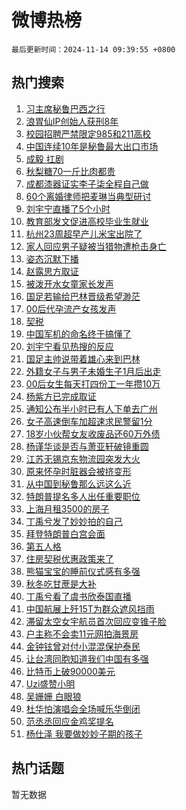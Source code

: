 # 微博热榜

`最后更新时间：2024-11-14 09:39:55 +0800`

## 热门搜索

1. [习主席秘鲁巴西之行](https://m.weibo.cn/search?containerid=100103type%3D1%26t%3D10%26q%3D%23%E4%B9%A0%E4%B8%BB%E5%B8%AD%E7%A7%98%E9%B2%81%E5%B7%B4%E8%A5%BF%E4%B9%8B%E8%A1%8C%23&stream_entry_id=51&isnewpage=1&extparam=seat%3D1%26pos%3D0%26q%3D%2523%25E4%25B9%25A0%25E4%25B8%25BB%25E5%25B8%25AD%25E7%25A7%2598%25E9%25B2%2581%25E5%25B7%25B4%25E8%25A5%25BF%25E4%25B9%258B%25E8%25A1%258C%2523%26c_type%3D51%26filter_type%3Drealtimehot%26cate%3D10103%26stream_entry_id%3D51%26dgr%3D0%26display_time%3D1731548394%26pre_seqid%3D17315483942470056799)
1. [浪胃仙IP创始人获刑8年](https://m.weibo.cn/search?containerid=100103type%3D1%26t%3D10%26q%3D%23%E6%B5%AA%E8%83%83%E4%BB%99IP%E5%88%9B%E5%A7%8B%E4%BA%BA%E8%8E%B7%E5%88%918%E5%B9%B4%23&stream_entry_id=31&isnewpage=1&extparam=seat%3D1%26filter_type%3Drealtimehot%26c_type%3D31%26lcate%3D5001%26cate%3D5001%26pos%3D0%26stream_entry_id%3D31%26band_rank%3D1%26dgr%3D0%26flag%3D2%26realpos%3D1%26q%3D%2523%25E6%25B5%25AA%25E8%2583%2583%25E4%25BB%2599IP%25E5%2588%259B%25E5%25A7%258B%25E4%25BA%25BA%25E8%258E%25B7%25E5%2588%25918%25E5%25B9%25B4%2523%26display_time%3D1731548394%26pre_seqid%3D17315483942470056799)
1. [校园招聘严禁限定985和211高校](https://m.weibo.cn/search?containerid=100103type%3D1%26t%3D10%26q%3D%23%E6%A0%A1%E5%9B%AD%E6%8B%9B%E8%81%98%E4%B8%A5%E7%A6%81%E9%99%90%E5%AE%9A985%E5%92%8C211%E9%AB%98%E6%A0%A1%23&stream_entry_id=31&isnewpage=1&extparam=seat%3D1%26filter_type%3Drealtimehot%26c_type%3D31%26lcate%3D5001%26cate%3D5001%26pos%3D1%26stream_entry_id%3D31%26band_rank%3D2%26dgr%3D0%26flag%3D2%26realpos%3D2%26q%3D%2523%25E6%25A0%25A1%25E5%259B%25AD%25E6%258B%259B%25E8%2581%2598%25E4%25B8%25A5%25E7%25A6%2581%25E9%2599%2590%25E5%25AE%259A985%25E5%2592%258C211%25E9%25AB%2598%25E6%25A0%25A1%2523%26display_time%3D1731548394%26pre_seqid%3D17315483942470056799)
1. [中国连续10年是秘鲁最大出口市场](https://m.weibo.cn/search?containerid=100103type%3D1%26t%3D10%26q%3D%23%E4%B8%AD%E5%9B%BD%E8%BF%9E%E7%BB%AD10%E5%B9%B4%E6%98%AF%E7%A7%98%E9%B2%81%E6%9C%80%E5%A4%A7%E5%87%BA%E5%8F%A3%E5%B8%82%E5%9C%BA%23&stream_entry_id=31&isnewpage=1&extparam=seat%3D1%26filter_type%3Drealtimehot%26c_type%3D31%26lcate%3D5001%26cate%3D5001%26pos%3D2%26stream_entry_id%3D31%26band_rank%3D3%26dgr%3D0%26flag%3D0%26realpos%3D3%26q%3D%2523%25E4%25B8%25AD%25E5%259B%25BD%25E8%25BF%259E%25E7%25BB%25AD10%25E5%25B9%25B4%25E6%2598%25AF%25E7%25A7%2598%25E9%25B2%2581%25E6%259C%2580%25E5%25A4%25A7%25E5%2587%25BA%25E5%258F%25A3%25E5%25B8%2582%25E5%259C%25BA%2523%26display_time%3D1731548394%26pre_seqid%3D17315483942470056799)
1. [成毅 扛剧](https://m.weibo.cn/search?containerid=100103type%3D1%26t%3D10%26q%3D%E6%88%90%E6%AF%85+%E6%89%9B%E5%89%A7&stream_entry_id=31&isnewpage=1&extparam=seat%3D1%26filter_type%3Drealtimehot%26c_type%3D31%26lcate%3D5001%26cate%3D5001%26pos%3D3%26stream_entry_id%3D31%26band_rank%3D4%26dgr%3D0%26flag%3D1%26realpos%3D4%26q%3D%25E6%2588%2590%25E6%25AF%2585%2520%25E6%2589%259B%25E5%2589%25A7%26display_time%3D1731548394%26pre_seqid%3D17315483942470056799)
1. [秋梨糖70一斤比肉都贵](https://m.weibo.cn/search?containerid=100103type%3D1%26t%3D10%26q%3D%23%E7%A7%8B%E6%A2%A8%E7%B3%9670%E4%B8%80%E6%96%A4%E6%AF%94%E8%82%89%E9%83%BD%E8%B4%B5%23&stream_entry_id=31&isnewpage=1&extparam=seat%3D1%26filter_type%3Drealtimehot%26c_type%3D31%26lcate%3D5001%26cate%3D5001%26pos%3D4%26stream_entry_id%3D31%26band_rank%3D5%26dgr%3D0%26flag%3D1%26realpos%3D5%26q%3D%2523%25E7%25A7%258B%25E6%25A2%25A8%25E7%25B3%259670%25E4%25B8%2580%25E6%2596%25A4%25E6%25AF%2594%25E8%2582%2589%25E9%2583%25BD%25E8%25B4%25B5%2523%26display_time%3D1731548394%26pre_seqid%3D17315483942470056799)
1. [成都漆器证实李子柒全程自己做](https://m.weibo.cn/search?containerid=100103type%3D1%26t%3D10%26q%3D%23%E6%88%90%E9%83%BD%E6%BC%86%E5%99%A8%E8%AF%81%E5%AE%9E%E6%9D%8E%E5%AD%90%E6%9F%92%E5%85%A8%E7%A8%8B%E8%87%AA%E5%B7%B1%E5%81%9A%23&stream_entry_id=31&isnewpage=1&extparam=seat%3D1%26filter_type%3Drealtimehot%26c_type%3D31%26lcate%3D5001%26cate%3D5001%26pos%3D5%26stream_entry_id%3D31%26band_rank%3D6%26dgr%3D0%26flag%3D2%26realpos%3D6%26q%3D%2523%25E6%2588%2590%25E9%2583%25BD%25E6%25BC%2586%25E5%2599%25A8%25E8%25AF%2581%25E5%25AE%259E%25E6%259D%258E%25E5%25AD%2590%25E6%259F%2592%25E5%2585%25A8%25E7%25A8%258B%25E8%2587%25AA%25E5%25B7%25B1%25E5%2581%259A%2523%26display_time%3D1731548394%26pre_seqid%3D17315483942470056799)
1. [60个离婚律师把麦琳当典型研讨](https://m.weibo.cn/search?containerid=100103type%3D1%26t%3D10%26q%3D%2360%E4%B8%AA%E7%A6%BB%E5%A9%9A%E5%BE%8B%E5%B8%88%E6%8A%8A%E9%BA%A6%E7%90%B3%E5%BD%93%E5%85%B8%E5%9E%8B%E7%A0%94%E8%AE%A8%23&stream_entry_id=31&isnewpage=1&extparam=seat%3D1%26filter_type%3Drealtimehot%26c_type%3D31%26lcate%3D5001%26cate%3D5001%26pos%3D6%26stream_entry_id%3D31%26band_rank%3D7%26dgr%3D0%26flag%3D0%26realpos%3D7%26q%3D%252360%25E4%25B8%25AA%25E7%25A6%25BB%25E5%25A9%259A%25E5%25BE%258B%25E5%25B8%2588%25E6%258A%258A%25E9%25BA%25A6%25E7%2590%25B3%25E5%25BD%2593%25E5%2585%25B8%25E5%259E%258B%25E7%25A0%2594%25E8%25AE%25A8%2523%26display_time%3D1731548394%26pre_seqid%3D17315483942470056799)
1. [刘宇宁直播了5个小时](https://m.weibo.cn/search?containerid=100103type%3D1%26t%3D10%26q%3D%E5%88%98%E5%AE%87%E5%AE%81%E7%9B%B4%E6%92%AD%E4%BA%865%E4%B8%AA%E5%B0%8F%E6%97%B6&stream_entry_id=31&isnewpage=1&extparam=seat%3D1%26filter_type%3Drealtimehot%26c_type%3D31%26lcate%3D5001%26cate%3D5001%26pos%3D7%26stream_entry_id%3D31%26band_rank%3D8%26dgr%3D0%26flag%3D1%26realpos%3D8%26q%3D%25E5%2588%2598%25E5%25AE%2587%25E5%25AE%2581%25E7%259B%25B4%25E6%2592%25AD%25E4%25BA%25865%25E4%25B8%25AA%25E5%25B0%258F%25E6%2597%25B6%26display_time%3D1731548394%26pre_seqid%3D17315483942470056799)
1. [教育部发文促进高校毕业生就业](https://m.weibo.cn/search?containerid=100103type%3D1%26t%3D10%26q%3D%23%E6%95%99%E8%82%B2%E9%83%A8%E5%8F%91%E6%96%87%E4%BF%83%E8%BF%9B%E9%AB%98%E6%A0%A1%E6%AF%95%E4%B8%9A%E7%94%9F%E5%B0%B1%E4%B8%9A%23&stream_entry_id=31&isnewpage=1&extparam=seat%3D1%26filter_type%3Drealtimehot%26c_type%3D31%26lcate%3D5001%26cate%3D5001%26pos%3D8%26stream_entry_id%3D31%26band_rank%3D9%26dgr%3D0%26flag%3D0%26realpos%3D9%26q%3D%2523%25E6%2595%2599%25E8%2582%25B2%25E9%2583%25A8%25E5%258F%2591%25E6%2596%2587%25E4%25BF%2583%25E8%25BF%259B%25E9%25AB%2598%25E6%25A0%25A1%25E6%25AF%2595%25E4%25B8%259A%25E7%2594%259F%25E5%25B0%25B1%25E4%25B8%259A%2523%26display_time%3D1731548394%26pre_seqid%3D17315483942470056799)
1. [杭州23周超早产儿米宝出院了](https://m.weibo.cn/search?containerid=100103type%3D1%26t%3D10%26q%3D%23%E6%9D%AD%E5%B7%9E23%E5%91%A8%E8%B6%85%E6%97%A9%E4%BA%A7%E5%84%BF%E7%B1%B3%E5%AE%9D%E5%87%BA%E9%99%A2%E4%BA%86%23&stream_entry_id=31&isnewpage=1&extparam=seat%3D1%26filter_type%3Drealtimehot%26c_type%3D31%26lcate%3D5001%26cate%3D5001%26pos%3D9%26stream_entry_id%3D31%26band_rank%3D10%26dgr%3D0%26flag%3D0%26realpos%3D10%26q%3D%2523%25E6%259D%25AD%25E5%25B7%259E23%25E5%2591%25A8%25E8%25B6%2585%25E6%2597%25A9%25E4%25BA%25A7%25E5%2584%25BF%25E7%25B1%25B3%25E5%25AE%259D%25E5%2587%25BA%25E9%2599%25A2%25E4%25BA%2586%2523%26display_time%3D1731548394%26pre_seqid%3D17315483942470056799)
1. [家人回应男子疑被当猎物遭枪击身亡](https://m.weibo.cn/search?containerid=100103type%3D1%26t%3D10%26q%3D%23%E5%AE%B6%E4%BA%BA%E5%9B%9E%E5%BA%94%E7%94%B7%E5%AD%90%E7%96%91%E8%A2%AB%E5%BD%93%E7%8C%8E%E7%89%A9%E9%81%AD%E6%9E%AA%E5%87%BB%E8%BA%AB%E4%BA%A1%23&stream_entry_id=31&isnewpage=1&extparam=seat%3D1%26filter_type%3Drealtimehot%26c_type%3D31%26lcate%3D5001%26cate%3D5001%26pos%3D10%26stream_entry_id%3D31%26band_rank%3D11%26dgr%3D0%26flag%3D1%26realpos%3D11%26q%3D%2523%25E5%25AE%25B6%25E4%25BA%25BA%25E5%259B%259E%25E5%25BA%2594%25E7%2594%25B7%25E5%25AD%2590%25E7%2596%2591%25E8%25A2%25AB%25E5%25BD%2593%25E7%258C%258E%25E7%2589%25A9%25E9%2581%25AD%25E6%259E%25AA%25E5%2587%25BB%25E8%25BA%25AB%25E4%25BA%25A1%2523%26display_time%3D1731548394%26pre_seqid%3D17315483942470056799)
1. [姿态沉默下播](https://m.weibo.cn/search?containerid=100103type%3D1%26t%3D10%26q%3D%23%E5%A7%BF%E6%80%81%E6%B2%89%E9%BB%98%E4%B8%8B%E6%92%AD%23&stream_entry_id=31&isnewpage=1&extparam=seat%3D1%26filter_type%3Drealtimehot%26c_type%3D31%26lcate%3D5001%26cate%3D5001%26pos%3D11%26stream_entry_id%3D31%26band_rank%3D12%26dgr%3D0%26flag%3D1%26realpos%3D12%26q%3D%2523%25E5%25A7%25BF%25E6%2580%2581%25E6%25B2%2589%25E9%25BB%2598%25E4%25B8%258B%25E6%2592%25AD%2523%26display_time%3D1731548394%26pre_seqid%3D17315483942470056799)
1. [赵露思方取证](https://m.weibo.cn/search?containerid=100103type%3D1%26t%3D10%26q%3D%23%E8%B5%B5%E9%9C%B2%E6%80%9D%E6%96%B9%E5%8F%96%E8%AF%81%23&stream_entry_id=31&isnewpage=1&extparam=seat%3D1%26filter_type%3Drealtimehot%26c_type%3D31%26lcate%3D5001%26cate%3D5001%26pos%3D12%26stream_entry_id%3D31%26band_rank%3D13%26dgr%3D0%26flag%3D2%26realpos%3D13%26q%3D%2523%25E8%25B5%25B5%25E9%259C%25B2%25E6%2580%259D%25E6%2596%25B9%25E5%258F%2596%25E8%25AF%2581%2523%26display_time%3D1731548394%26pre_seqid%3D17315483942470056799)
1. [被泼开水女童家长发声](https://m.weibo.cn/search?containerid=100103type%3D1%26t%3D10%26q%3D%23%E8%A2%AB%E6%B3%BC%E5%BC%80%E6%B0%B4%E5%A5%B3%E7%AB%A5%E5%AE%B6%E9%95%BF%E5%8F%91%E5%A3%B0%23&stream_entry_id=31&isnewpage=1&extparam=seat%3D1%26filter_type%3Drealtimehot%26c_type%3D31%26lcate%3D5001%26cate%3D5001%26pos%3D13%26stream_entry_id%3D31%26band_rank%3D14%26dgr%3D0%26flag%3D0%26realpos%3D14%26q%3D%2523%25E8%25A2%25AB%25E6%25B3%25BC%25E5%25BC%2580%25E6%25B0%25B4%25E5%25A5%25B3%25E7%25AB%25A5%25E5%25AE%25B6%25E9%2595%25BF%25E5%258F%2591%25E5%25A3%25B0%2523%26display_time%3D1731548394%26pre_seqid%3D17315483942470056799)
1. [国足若输给巴林晋级希望渺茫](https://m.weibo.cn/search?containerid=100103type%3D1%26t%3D10%26q%3D%23%E5%9B%BD%E8%B6%B3%E8%8B%A5%E8%BE%93%E7%BB%99%E5%B7%B4%E6%9E%97%E6%99%8B%E7%BA%A7%E5%B8%8C%E6%9C%9B%E6%B8%BA%E8%8C%AB%23&stream_entry_id=31&isnewpage=1&extparam=seat%3D1%26filter_type%3Drealtimehot%26c_type%3D31%26lcate%3D5001%26cate%3D5001%26pos%3D14%26stream_entry_id%3D31%26band_rank%3D15%26dgr%3D0%26flag%3D1%26realpos%3D15%26q%3D%2523%25E5%259B%25BD%25E8%25B6%25B3%25E8%258B%25A5%25E8%25BE%2593%25E7%25BB%2599%25E5%25B7%25B4%25E6%259E%2597%25E6%2599%258B%25E7%25BA%25A7%25E5%25B8%258C%25E6%259C%259B%25E6%25B8%25BA%25E8%258C%25AB%2523%26display_time%3D1731548394%26pre_seqid%3D17315483942470056799)
1. [00后代孕流产女孩发声](https://m.weibo.cn/search?containerid=100103type%3D1%26t%3D10%26q%3D%2300%E5%90%8E%E4%BB%A3%E5%AD%95%E6%B5%81%E4%BA%A7%E5%A5%B3%E5%AD%A9%E5%8F%91%E5%A3%B0%23&stream_entry_id=31&isnewpage=1&extparam=seat%3D1%26filter_type%3Drealtimehot%26c_type%3D31%26lcate%3D5001%26cate%3D5001%26pos%3D15%26stream_entry_id%3D31%26band_rank%3D16%26dgr%3D0%26flag%3D0%26realpos%3D16%26q%3D%252300%25E5%2590%258E%25E4%25BB%25A3%25E5%25AD%2595%25E6%25B5%2581%25E4%25BA%25A7%25E5%25A5%25B3%25E5%25AD%25A9%25E5%258F%2591%25E5%25A3%25B0%2523%26display_time%3D1731548394%26pre_seqid%3D17315483942470056799)
1. [契税](https://m.weibo.cn/search?containerid=100103type%3D1%26t%3D10%26q%3D%E5%A5%91%E7%A8%8E&stream_entry_id=31&isnewpage=1&extparam=seat%3D1%26filter_type%3Drealtimehot%26c_type%3D31%26lcate%3D5001%26cate%3D5001%26pos%3D16%26stream_entry_id%3D31%26band_rank%3D17%26dgr%3D0%26flag%3D0%26realpos%3D17%26q%3D%25E5%25A5%2591%25E7%25A8%258E%26display_time%3D1731548394%26pre_seqid%3D17315483942470056799)
1. [中国军机的命名终于搞懂了](https://m.weibo.cn/search?containerid=100103type%3D1%26t%3D10%26q%3D%23%E4%B8%AD%E5%9B%BD%E5%86%9B%E6%9C%BA%E7%9A%84%E5%91%BD%E5%90%8D%E7%BB%88%E4%BA%8E%E6%90%9E%E6%87%82%E4%BA%86%23&stream_entry_id=31&isnewpage=1&extparam=seat%3D1%26filter_type%3Drealtimehot%26c_type%3D31%26lcate%3D5001%26cate%3D5001%26pos%3D17%26stream_entry_id%3D31%26band_rank%3D18%26dgr%3D0%26flag%3D0%26realpos%3D18%26q%3D%2523%25E4%25B8%25AD%25E5%259B%25BD%25E5%2586%259B%25E6%259C%25BA%25E7%259A%2584%25E5%2591%25BD%25E5%2590%258D%25E7%25BB%2588%25E4%25BA%258E%25E6%2590%259E%25E6%2587%2582%25E4%25BA%2586%2523%26display_time%3D1731548394%26pre_seqid%3D17315483942470056799)
1. [刘宇宁看见热搜的反应](https://m.weibo.cn/search?containerid=100103type%3D1%26t%3D10%26q%3D%23%E5%88%98%E5%AE%87%E5%AE%81%E7%9C%8B%E8%A7%81%E7%83%AD%E6%90%9C%E7%9A%84%E5%8F%8D%E5%BA%94%23&stream_entry_id=31&isnewpage=1&extparam=seat%3D1%26filter_type%3Drealtimehot%26c_type%3D31%26lcate%3D5001%26cate%3D5001%26pos%3D18%26stream_entry_id%3D31%26band_rank%3D19%26dgr%3D0%26flag%3D0%26realpos%3D19%26q%3D%2523%25E5%2588%2598%25E5%25AE%2587%25E5%25AE%2581%25E7%259C%258B%25E8%25A7%2581%25E7%2583%25AD%25E6%2590%259C%25E7%259A%2584%25E5%258F%258D%25E5%25BA%2594%2523%26display_time%3D1731548394%26pre_seqid%3D17315483942470056799)
1. [国足主帅说带着雄心来到巴林](https://m.weibo.cn/search?containerid=100103type%3D1%26t%3D10%26q%3D%23%E5%9B%BD%E8%B6%B3%E4%B8%BB%E5%B8%85%E8%AF%B4%E5%B8%A6%E7%9D%80%E9%9B%84%E5%BF%83%E6%9D%A5%E5%88%B0%E5%B7%B4%E6%9E%97%23&stream_entry_id=31&isnewpage=1&extparam=seat%3D1%26filter_type%3Drealtimehot%26c_type%3D31%26lcate%3D5001%26cate%3D5001%26pos%3D19%26stream_entry_id%3D31%26band_rank%3D20%26dgr%3D0%26flag%3D1%26realpos%3D20%26q%3D%2523%25E5%259B%25BD%25E8%25B6%25B3%25E4%25B8%25BB%25E5%25B8%2585%25E8%25AF%25B4%25E5%25B8%25A6%25E7%259D%2580%25E9%259B%2584%25E5%25BF%2583%25E6%259D%25A5%25E5%2588%25B0%25E5%25B7%25B4%25E6%259E%2597%2523%26display_time%3D1731548394%26pre_seqid%3D17315483942470056799)
1. [外籍女子与男子未婚生子1月后出走](https://m.weibo.cn/search?containerid=100103type%3D1%26t%3D10%26q%3D%23%E5%A4%96%E7%B1%8D%E5%A5%B3%E5%AD%90%E4%B8%8E%E7%94%B7%E5%AD%90%E6%9C%AA%E5%A9%9A%E7%94%9F%E5%AD%901%E6%9C%88%E5%90%8E%E5%87%BA%E8%B5%B0%23&stream_entry_id=31&isnewpage=1&extparam=seat%3D1%26filter_type%3Drealtimehot%26c_type%3D31%26lcate%3D5001%26cate%3D5001%26pos%3D20%26stream_entry_id%3D31%26band_rank%3D21%26dgr%3D0%26flag%3D1%26realpos%3D21%26q%3D%2523%25E5%25A4%2596%25E7%25B1%258D%25E5%25A5%25B3%25E5%25AD%2590%25E4%25B8%258E%25E7%2594%25B7%25E5%25AD%2590%25E6%259C%25AA%25E5%25A9%259A%25E7%2594%259F%25E5%25AD%25901%25E6%259C%2588%25E5%2590%258E%25E5%2587%25BA%25E8%25B5%25B0%2523%26display_time%3D1731548394%26pre_seqid%3D17315483942470056799)
1. [00后女生每天打四份工一年攒10万](https://m.weibo.cn/search?containerid=100103type%3D1%26t%3D10%26q%3D%2300%E5%90%8E%E5%A5%B3%E7%94%9F%E6%AF%8F%E5%A4%A9%E6%89%93%E5%9B%9B%E4%BB%BD%E5%B7%A5%E4%B8%80%E5%B9%B4%E6%94%9210%E4%B8%87%23&stream_entry_id=31&isnewpage=1&extparam=seat%3D1%26filter_type%3Drealtimehot%26c_type%3D31%26lcate%3D5001%26cate%3D5001%26pos%3D21%26stream_entry_id%3D31%26band_rank%3D22%26dgr%3D0%26flag%3D1%26realpos%3D22%26q%3D%252300%25E5%2590%258E%25E5%25A5%25B3%25E7%2594%259F%25E6%25AF%258F%25E5%25A4%25A9%25E6%2589%2593%25E5%259B%259B%25E4%25BB%25BD%25E5%25B7%25A5%25E4%25B8%2580%25E5%25B9%25B4%25E6%2594%259210%25E4%25B8%2587%2523%26display_time%3D1731548394%26pre_seqid%3D17315483942470056799)
1. [杨紫方已完成取证](https://m.weibo.cn/search?containerid=100103type%3D1%26t%3D10%26q%3D%23%E6%9D%A8%E7%B4%AB%E6%96%B9%E5%B7%B2%E5%AE%8C%E6%88%90%E5%8F%96%E8%AF%81%23&stream_entry_id=31&isnewpage=1&extparam=seat%3D1%26filter_type%3Drealtimehot%26c_type%3D31%26lcate%3D5001%26cate%3D5001%26pos%3D22%26stream_entry_id%3D31%26band_rank%3D23%26dgr%3D0%26flag%3D0%26realpos%3D23%26q%3D%2523%25E6%259D%25A8%25E7%25B4%25AB%25E6%2596%25B9%25E5%25B7%25B2%25E5%25AE%258C%25E6%2588%2590%25E5%258F%2596%25E8%25AF%2581%2523%26display_time%3D1731548394%26pre_seqid%3D17315483942470056799)
1. [通知公布半小时已有人下单去广州](https://m.weibo.cn/search?containerid=100103type%3D1%26t%3D10%26q%3D%23%E9%80%9A%E7%9F%A5%E5%85%AC%E5%B8%83%E5%8D%8A%E5%B0%8F%E6%97%B6%E5%B7%B2%E6%9C%89%E4%BA%BA%E4%B8%8B%E5%8D%95%E5%8E%BB%E5%B9%BF%E5%B7%9E%23&stream_entry_id=31&isnewpage=1&extparam=seat%3D1%26filter_type%3Drealtimehot%26c_type%3D31%26lcate%3D5001%26cate%3D5001%26pos%3D23%26stream_entry_id%3D31%26band_rank%3D24%26dgr%3D0%26flag%3D2%26realpos%3D24%26q%3D%2523%25E9%2580%259A%25E7%259F%25A5%25E5%2585%25AC%25E5%25B8%2583%25E5%258D%258A%25E5%25B0%258F%25E6%2597%25B6%25E5%25B7%25B2%25E6%259C%2589%25E4%25BA%25BA%25E4%25B8%258B%25E5%258D%2595%25E5%258E%25BB%25E5%25B9%25BF%25E5%25B7%259E%2523%26display_time%3D1731548394%26pre_seqid%3D17315483942470056799)
1. [女子高速倒车加超速求民警留1分](https://m.weibo.cn/search?containerid=100103type%3D1%26t%3D10%26q%3D%23%E5%A5%B3%E5%AD%90%E9%AB%98%E9%80%9F%E5%80%92%E8%BD%A6%E5%8A%A0%E8%B6%85%E9%80%9F%E6%B1%82%E6%B0%91%E8%AD%A6%E7%95%991%E5%88%86%23&stream_entry_id=31&isnewpage=1&extparam=seat%3D1%26filter_type%3Drealtimehot%26c_type%3D31%26lcate%3D5001%26cate%3D5001%26pos%3D24%26stream_entry_id%3D31%26band_rank%3D25%26dgr%3D0%26flag%3D1%26realpos%3D25%26q%3D%2523%25E5%25A5%25B3%25E5%25AD%2590%25E9%25AB%2598%25E9%2580%259F%25E5%2580%2592%25E8%25BD%25A6%25E5%258A%25A0%25E8%25B6%2585%25E9%2580%259F%25E6%25B1%2582%25E6%25B0%2591%25E8%25AD%25A6%25E7%2595%25991%25E5%2588%2586%2523%26display_time%3D1731548394%26pre_seqid%3D17315483942470056799)
1. [18岁小伙帮女友收废品还60万外债](https://m.weibo.cn/search?containerid=100103type%3D1%26t%3D10%26q%3D%2318%E5%B2%81%E5%B0%8F%E4%BC%99%E5%B8%AE%E5%A5%B3%E5%8F%8B%E6%94%B6%E5%BA%9F%E5%93%81%E8%BF%9860%E4%B8%87%E5%A4%96%E5%80%BA%23&stream_entry_id=31&isnewpage=1&extparam=seat%3D1%26filter_type%3Drealtimehot%26c_type%3D31%26lcate%3D5001%26cate%3D5001%26pos%3D25%26stream_entry_id%3D31%26band_rank%3D26%26dgr%3D0%26flag%3D32768%26realpos%3D26%26q%3D%252318%25E5%25B2%2581%25E5%25B0%258F%25E4%25BC%2599%25E5%25B8%25AE%25E5%25A5%25B3%25E5%258F%258B%25E6%2594%25B6%25E5%25BA%259F%25E5%2593%2581%25E8%25BF%259860%25E4%25B8%2587%25E5%25A4%2596%25E5%2580%25BA%2523%26display_time%3D1731548394%26pre_seqid%3D17315483942470056799)
1. [杨谨华谈是否与萧亚轩破镜重圆](https://m.weibo.cn/search?containerid=100103type%3D1%26t%3D10%26q%3D%23%E6%9D%A8%E8%B0%A8%E5%8D%8E%E8%B0%88%E6%98%AF%E5%90%A6%E4%B8%8E%E8%90%A7%E4%BA%9A%E8%BD%A9%E7%A0%B4%E9%95%9C%E9%87%8D%E5%9C%86%23&stream_entry_id=31&isnewpage=1&extparam=seat%3D1%26filter_type%3Drealtimehot%26c_type%3D31%26lcate%3D5001%26cate%3D5001%26pos%3D26%26stream_entry_id%3D31%26band_rank%3D27%26dgr%3D0%26flag%3D1%26realpos%3D27%26q%3D%2523%25E6%259D%25A8%25E8%25B0%25A8%25E5%258D%258E%25E8%25B0%2588%25E6%2598%25AF%25E5%2590%25A6%25E4%25B8%258E%25E8%2590%25A7%25E4%25BA%259A%25E8%25BD%25A9%25E7%25A0%25B4%25E9%2595%259C%25E9%2587%258D%25E5%259C%2586%2523%26display_time%3D1731548394%26pre_seqid%3D17315483942470056799)
1. [江苏无锡京东物流园突发大火](https://m.weibo.cn/search?containerid=100103type%3D1%26t%3D10%26q%3D%23%E6%B1%9F%E8%8B%8F%E6%97%A0%E9%94%A1%E4%BA%AC%E4%B8%9C%E7%89%A9%E6%B5%81%E5%9B%AD%E7%AA%81%E5%8F%91%E5%A4%A7%E7%81%AB%23&stream_entry_id=31&isnewpage=1&extparam=seat%3D1%26filter_type%3Drealtimehot%26c_type%3D31%26lcate%3D5001%26cate%3D5001%26pos%3D27%26stream_entry_id%3D31%26band_rank%3D28%26dgr%3D0%26flag%3D1%26realpos%3D28%26q%3D%2523%25E6%25B1%259F%25E8%258B%258F%25E6%2597%25A0%25E9%2594%25A1%25E4%25BA%25AC%25E4%25B8%259C%25E7%2589%25A9%25E6%25B5%2581%25E5%259B%25AD%25E7%25AA%2581%25E5%258F%2591%25E5%25A4%25A7%25E7%2581%25AB%2523%26display_time%3D1731548394%26pre_seqid%3D17315483942470056799)
1. [原来怀孕时脏器会被挤变形](https://m.weibo.cn/search?containerid=100103type%3D1%26t%3D10%26q%3D%23%E5%8E%9F%E6%9D%A5%E6%80%80%E5%AD%95%E6%97%B6%E8%84%8F%E5%99%A8%E4%BC%9A%E8%A2%AB%E6%8C%A4%E5%8F%98%E5%BD%A2%23&stream_entry_id=31&isnewpage=1&extparam=seat%3D1%26filter_type%3Drealtimehot%26c_type%3D31%26lcate%3D5001%26cate%3D5001%26pos%3D28%26stream_entry_id%3D31%26band_rank%3D29%26dgr%3D0%26flag%3D0%26realpos%3D29%26q%3D%2523%25E5%258E%259F%25E6%259D%25A5%25E6%2580%2580%25E5%25AD%2595%25E6%2597%25B6%25E8%2584%258F%25E5%2599%25A8%25E4%25BC%259A%25E8%25A2%25AB%25E6%258C%25A4%25E5%258F%2598%25E5%25BD%25A2%2523%26display_time%3D1731548394%26pre_seqid%3D17315483942470056799)
1. [从中国到秘鲁那么远这么近](https://m.weibo.cn/search?containerid=100103type%3D1%26t%3D10%26q%3D%23%E4%BB%8E%E4%B8%AD%E5%9B%BD%E5%88%B0%E7%A7%98%E9%B2%81%E9%82%A3%E4%B9%88%E8%BF%9C%E8%BF%99%E4%B9%88%E8%BF%91%23&stream_entry_id=31&isnewpage=1&extparam=seat%3D1%26filter_type%3Drealtimehot%26c_type%3D31%26lcate%3D5001%26cate%3D5001%26pos%3D29%26stream_entry_id%3D31%26band_rank%3D30%26dgr%3D0%26flag%3D1%26realpos%3D30%26q%3D%2523%25E4%25BB%258E%25E4%25B8%25AD%25E5%259B%25BD%25E5%2588%25B0%25E7%25A7%2598%25E9%25B2%2581%25E9%2582%25A3%25E4%25B9%2588%25E8%25BF%259C%25E8%25BF%2599%25E4%25B9%2588%25E8%25BF%2591%2523%26display_time%3D1731548394%26pre_seqid%3D17315483942470056799)
1. [特朗普提名多人出任重要职位](https://m.weibo.cn/search?containerid=100103type%3D1%26t%3D10%26q%3D%23%E7%89%B9%E6%9C%97%E6%99%AE%E6%8F%90%E5%90%8D%E5%A4%9A%E4%BA%BA%E5%87%BA%E4%BB%BB%E9%87%8D%E8%A6%81%E8%81%8C%E4%BD%8D%23&stream_entry_id=31&isnewpage=1&extparam=seat%3D1%26filter_type%3Drealtimehot%26c_type%3D31%26lcate%3D5001%26cate%3D5001%26pos%3D30%26stream_entry_id%3D31%26band_rank%3D31%26dgr%3D0%26flag%3D1%26realpos%3D31%26q%3D%2523%25E7%2589%25B9%25E6%259C%2597%25E6%2599%25AE%25E6%258F%2590%25E5%2590%258D%25E5%25A4%259A%25E4%25BA%25BA%25E5%2587%25BA%25E4%25BB%25BB%25E9%2587%258D%25E8%25A6%2581%25E8%2581%258C%25E4%25BD%258D%2523%26display_time%3D1731548394%26pre_seqid%3D17315483942470056799)
1. [上海月租3500的房子](https://m.weibo.cn/search?containerid=100103type%3D1%26t%3D10%26q%3D%E4%B8%8A%E6%B5%B7%E6%9C%88%E7%A7%9F3500%E7%9A%84%E6%88%BF%E5%AD%90&stream_entry_id=31&isnewpage=1&extparam=seat%3D1%26filter_type%3Drealtimehot%26c_type%3D31%26lcate%3D5001%26cate%3D5001%26pos%3D31%26stream_entry_id%3D31%26band_rank%3D32%26dgr%3D0%26flag%3D0%26realpos%3D32%26q%3D%25E4%25B8%258A%25E6%25B5%25B7%25E6%259C%2588%25E7%25A7%259F3500%25E7%259A%2584%25E6%2588%25BF%25E5%25AD%2590%26display_time%3D1731548394%26pre_seqid%3D17315483942470056799)
1. [丁禹兮发了妙妙拍的自己](https://m.weibo.cn/search?containerid=100103type%3D1%26t%3D10%26q%3D%23%E4%B8%81%E7%A6%B9%E5%85%AE%E5%8F%91%E4%BA%86%E5%A6%99%E5%A6%99%E6%8B%8D%E7%9A%84%E8%87%AA%E5%B7%B1%23&stream_entry_id=31&isnewpage=1&extparam=seat%3D1%26filter_type%3Drealtimehot%26c_type%3D31%26lcate%3D5001%26cate%3D5001%26pos%3D32%26stream_entry_id%3D31%26band_rank%3D33%26dgr%3D0%26flag%3D0%26realpos%3D33%26q%3D%2523%25E4%25B8%2581%25E7%25A6%25B9%25E5%2585%25AE%25E5%258F%2591%25E4%25BA%2586%25E5%25A6%2599%25E5%25A6%2599%25E6%258B%258D%25E7%259A%2584%25E8%2587%25AA%25E5%25B7%25B1%2523%26display_time%3D1731548394%26pre_seqid%3D17315483942470056799)
1. [拜登特朗普白宫会面](https://m.weibo.cn/search?containerid=100103type%3D1%26t%3D10%26q%3D%23%E6%8B%9C%E7%99%BB%E7%89%B9%E6%9C%97%E6%99%AE%E7%99%BD%E5%AE%AB%E4%BC%9A%E9%9D%A2%23&stream_entry_id=31&isnewpage=1&extparam=seat%3D1%26filter_type%3Drealtimehot%26c_type%3D31%26lcate%3D5001%26cate%3D5001%26pos%3D33%26stream_entry_id%3D31%26band_rank%3D34%26dgr%3D0%26flag%3D1%26realpos%3D34%26q%3D%2523%25E6%258B%259C%25E7%2599%25BB%25E7%2589%25B9%25E6%259C%2597%25E6%2599%25AE%25E7%2599%25BD%25E5%25AE%25AB%25E4%25BC%259A%25E9%259D%25A2%2523%26display_time%3D1731548394%26pre_seqid%3D17315483942470056799)
1. [第五人格](https://m.weibo.cn/search?containerid=100103type%3D1%26t%3D10%26q%3D%E7%AC%AC%E4%BA%94%E4%BA%BA%E6%A0%BC&stream_entry_id=31&isnewpage=1&extparam=seat%3D1%26filter_type%3Drealtimehot%26c_type%3D31%26lcate%3D5001%26cate%3D5001%26pos%3D34%26stream_entry_id%3D31%26band_rank%3D35%26dgr%3D0%26flag%3D1%26realpos%3D35%26q%3D%25E7%25AC%25AC%25E4%25BA%2594%25E4%25BA%25BA%25E6%25A0%25BC%26display_time%3D1731548394%26pre_seqid%3D17315483942470056799)
1. [住房契税优惠政策来了](https://m.weibo.cn/search?containerid=100103type%3D1%26t%3D10%26q%3D%23%E4%BD%8F%E6%88%BF%E5%A5%91%E7%A8%8E%E4%BC%98%E6%83%A0%E6%94%BF%E7%AD%96%E6%9D%A5%E4%BA%86%23&stream_entry_id=31&isnewpage=1&extparam=seat%3D1%26filter_type%3Drealtimehot%26c_type%3D31%26lcate%3D5001%26cate%3D5001%26pos%3D35%26stream_entry_id%3D31%26band_rank%3D36%26dgr%3D0%26flag%3D1%26realpos%3D36%26q%3D%2523%25E4%25BD%258F%25E6%2588%25BF%25E5%25A5%2591%25E7%25A8%258E%25E4%25BC%2598%25E6%2583%25A0%25E6%2594%25BF%25E7%25AD%2596%25E6%259D%25A5%25E4%25BA%2586%2523%26display_time%3D1731548394%26pre_seqid%3D17315483942470056799)
1. [熊猫宝宝的睡前仪式感有多强](https://m.weibo.cn/search?containerid=100103type%3D1%26t%3D10%26q%3D%23%E7%86%8A%E7%8C%AB%E5%AE%9D%E5%AE%9D%E7%9A%84%E7%9D%A1%E5%89%8D%E4%BB%AA%E5%BC%8F%E6%84%9F%E6%9C%89%E5%A4%9A%E5%BC%BA%23&stream_entry_id=31&isnewpage=1&extparam=seat%3D1%26filter_type%3Drealtimehot%26c_type%3D31%26lcate%3D5001%26cate%3D5001%26pos%3D36%26stream_entry_id%3D31%26band_rank%3D37%26dgr%3D0%26flag%3D32768%26realpos%3D37%26q%3D%2523%25E7%2586%258A%25E7%258C%25AB%25E5%25AE%259D%25E5%25AE%259D%25E7%259A%2584%25E7%259D%25A1%25E5%2589%258D%25E4%25BB%25AA%25E5%25BC%258F%25E6%2584%259F%25E6%259C%2589%25E5%25A4%259A%25E5%25BC%25BA%2523%26display_time%3D1731548394%26pre_seqid%3D17315483942470056799)
1. [秋冬吃甘蔗是大补](https://m.weibo.cn/search?containerid=100103type%3D1%26t%3D10%26q%3D%E7%A7%8B%E5%86%AC%E5%90%83%E7%94%98%E8%94%97%E6%98%AF%E5%A4%A7%E8%A1%A5&stream_entry_id=31&isnewpage=1&extparam=seat%3D1%26filter_type%3Drealtimehot%26c_type%3D31%26lcate%3D5001%26cate%3D5001%26pos%3D37%26stream_entry_id%3D31%26band_rank%3D38%26dgr%3D0%26flag%3D1%26realpos%3D38%26q%3D%25E7%25A7%258B%25E5%2586%25AC%25E5%2590%2583%25E7%2594%2598%25E8%2594%2597%25E6%2598%25AF%25E5%25A4%25A7%25E8%25A1%25A5%26display_time%3D1731548394%26pre_seqid%3D17315483942470056799)
1. [丁禹兮看了虞书欣泰国直播](https://m.weibo.cn/search?containerid=100103type%3D1%26t%3D10%26q%3D%23%E4%B8%81%E7%A6%B9%E5%85%AE%E7%9C%8B%E4%BA%86%E8%99%9E%E4%B9%A6%E6%AC%A3%E6%B3%B0%E5%9B%BD%E7%9B%B4%E6%92%AD%23&stream_entry_id=31&isnewpage=1&extparam=seat%3D1%26filter_type%3Drealtimehot%26c_type%3D31%26lcate%3D5001%26cate%3D5001%26pos%3D38%26stream_entry_id%3D31%26band_rank%3D39%26dgr%3D0%26flag%3D0%26realpos%3D39%26q%3D%2523%25E4%25B8%2581%25E7%25A6%25B9%25E5%2585%25AE%25E7%259C%258B%25E4%25BA%2586%25E8%2599%259E%25E4%25B9%25A6%25E6%25AC%25A3%25E6%25B3%25B0%25E5%259B%25BD%25E7%259B%25B4%25E6%2592%25AD%2523%26display_time%3D1731548394%26pre_seqid%3D17315483942470056799)
1. [中国航展上歼15T为群众遮风挡雨](https://m.weibo.cn/search?containerid=100103type%3D1%26t%3D10%26q%3D%23%E4%B8%AD%E5%9B%BD%E8%88%AA%E5%B1%95%E4%B8%8A%E6%AD%BC15T%E4%B8%BA%E7%BE%A4%E4%BC%97%E9%81%AE%E9%A3%8E%E6%8C%A1%E9%9B%A8%23&stream_entry_id=31&isnewpage=1&extparam=seat%3D1%26filter_type%3Drealtimehot%26c_type%3D31%26lcate%3D5001%26cate%3D5001%26pos%3D39%26stream_entry_id%3D31%26band_rank%3D40%26dgr%3D0%26flag%3D1%26realpos%3D40%26q%3D%2523%25E4%25B8%25AD%25E5%259B%25BD%25E8%2588%25AA%25E5%25B1%2595%25E4%25B8%258A%25E6%25AD%25BC15T%25E4%25B8%25BA%25E7%25BE%25A4%25E4%25BC%2597%25E9%2581%25AE%25E9%25A3%258E%25E6%258C%25A1%25E9%259B%25A8%2523%26display_time%3D1731548394%26pre_seqid%3D17315483942470056799)
1. [滞留太空女宇航员首次回应变锥子脸](https://m.weibo.cn/search?containerid=100103type%3D1%26t%3D10%26q%3D%23%E6%BB%9E%E7%95%99%E5%A4%AA%E7%A9%BA%E5%A5%B3%E5%AE%87%E8%88%AA%E5%91%98%E9%A6%96%E6%AC%A1%E5%9B%9E%E5%BA%94%E5%8F%98%E9%94%A5%E5%AD%90%E8%84%B8%23&stream_entry_id=31&isnewpage=1&extparam=seat%3D1%26filter_type%3Drealtimehot%26c_type%3D31%26lcate%3D5001%26cate%3D5001%26pos%3D40%26stream_entry_id%3D31%26band_rank%3D41%26dgr%3D0%26flag%3D0%26realpos%3D41%26q%3D%2523%25E6%25BB%259E%25E7%2595%2599%25E5%25A4%25AA%25E7%25A9%25BA%25E5%25A5%25B3%25E5%25AE%2587%25E8%2588%25AA%25E5%2591%2598%25E9%25A6%2596%25E6%25AC%25A1%25E5%259B%259E%25E5%25BA%2594%25E5%258F%2598%25E9%2594%25A5%25E5%25AD%2590%25E8%2584%25B8%2523%26display_time%3D1731548394%26pre_seqid%3D17315483942470056799)
1. [户主称不会卖11元网拍海景房](https://m.weibo.cn/search?containerid=100103type%3D1%26t%3D10%26q%3D%23%E6%88%B7%E4%B8%BB%E7%A7%B0%E4%B8%8D%E4%BC%9A%E5%8D%9611%E5%85%83%E7%BD%91%E6%8B%8D%E6%B5%B7%E6%99%AF%E6%88%BF%23&stream_entry_id=31&isnewpage=1&extparam=seat%3D1%26filter_type%3Drealtimehot%26c_type%3D31%26lcate%3D5001%26cate%3D5001%26pos%3D41%26stream_entry_id%3D31%26band_rank%3D42%26dgr%3D0%26flag%3D0%26realpos%3D42%26q%3D%2523%25E6%2588%25B7%25E4%25B8%25BB%25E7%25A7%25B0%25E4%25B8%258D%25E4%25BC%259A%25E5%258D%259611%25E5%2585%2583%25E7%25BD%2591%25E6%258B%258D%25E6%25B5%25B7%25E6%2599%25AF%25E6%2588%25BF%2523%26display_time%3D1731548394%26pre_seqid%3D17315483942470056799)
1. [金钟铉曾对付小混混保护泰民](https://m.weibo.cn/search?containerid=100103type%3D1%26t%3D10%26q%3D%23%E9%87%91%E9%92%9F%E9%93%89%E6%9B%BE%E5%AF%B9%E4%BB%98%E5%B0%8F%E6%B7%B7%E6%B7%B7%E4%BF%9D%E6%8A%A4%E6%B3%B0%E6%B0%91%23&stream_entry_id=31&isnewpage=1&extparam=seat%3D1%26filter_type%3Drealtimehot%26c_type%3D31%26lcate%3D5001%26cate%3D5001%26pos%3D42%26stream_entry_id%3D31%26band_rank%3D43%26dgr%3D0%26flag%3D0%26realpos%3D43%26q%3D%2523%25E9%2587%2591%25E9%2592%259F%25E9%2593%2589%25E6%259B%25BE%25E5%25AF%25B9%25E4%25BB%2598%25E5%25B0%258F%25E6%25B7%25B7%25E6%25B7%25B7%25E4%25BF%259D%25E6%258A%25A4%25E6%25B3%25B0%25E6%25B0%2591%2523%26display_time%3D1731548394%26pre_seqid%3D17315483942470056799)
1. [让台湾同胞知道我们中国有多强](https://m.weibo.cn/search?containerid=100103type%3D1%26t%3D10%26q%3D%23%E8%AE%A9%E5%8F%B0%E6%B9%BE%E5%90%8C%E8%83%9E%E7%9F%A5%E9%81%93%E6%88%91%E4%BB%AC%E4%B8%AD%E5%9B%BD%E6%9C%89%E5%A4%9A%E5%BC%BA%23&stream_entry_id=31&isnewpage=1&extparam=seat%3D1%26filter_type%3Drealtimehot%26c_type%3D31%26lcate%3D5001%26cate%3D5001%26pos%3D43%26stream_entry_id%3D31%26band_rank%3D44%26dgr%3D0%26flag%3D0%26realpos%3D44%26q%3D%2523%25E8%25AE%25A9%25E5%258F%25B0%25E6%25B9%25BE%25E5%2590%258C%25E8%2583%259E%25E7%259F%25A5%25E9%2581%2593%25E6%2588%2591%25E4%25BB%25AC%25E4%25B8%25AD%25E5%259B%25BD%25E6%259C%2589%25E5%25A4%259A%25E5%25BC%25BA%2523%26display_time%3D1731548394%26pre_seqid%3D17315483942470056799)
1. [比特币上破90000美元](https://m.weibo.cn/search?containerid=100103type%3D1%26t%3D10%26q%3D%23%E6%AF%94%E7%89%B9%E5%B8%81%E4%B8%8A%E7%A0%B490000%E7%BE%8E%E5%85%83%23&stream_entry_id=31&isnewpage=1&extparam=seat%3D1%26filter_type%3Drealtimehot%26c_type%3D31%26lcate%3D5001%26cate%3D5001%26pos%3D44%26stream_entry_id%3D31%26band_rank%3D45%26dgr%3D0%26flag%3D0%26realpos%3D45%26q%3D%2523%25E6%25AF%2594%25E7%2589%25B9%25E5%25B8%2581%25E4%25B8%258A%25E7%25A0%25B490000%25E7%25BE%258E%25E5%2585%2583%2523%26display_time%3D1731548394%26pre_seqid%3D17315483942470056799)
1. [Uzi盛赞小明](https://m.weibo.cn/search?containerid=100103type%3D1%26t%3D10%26q%3D%23Uzi%E7%9B%9B%E8%B5%9E%E5%B0%8F%E6%98%8E%23&stream_entry_id=31&isnewpage=1&extparam=seat%3D1%26filter_type%3Drealtimehot%26c_type%3D31%26lcate%3D5001%26cate%3D5001%26pos%3D45%26stream_entry_id%3D31%26band_rank%3D46%26dgr%3D0%26flag%3D1%26realpos%3D46%26q%3D%2523Uzi%25E7%259B%259B%25E8%25B5%259E%25E5%25B0%258F%25E6%2598%258E%2523%26display_time%3D1731548394%26pre_seqid%3D17315483942470056799)
1. [吴姗姗 白眼狼](https://m.weibo.cn/search?containerid=100103type%3D1%26t%3D10%26q%3D%E5%90%B4%E5%A7%97%E5%A7%97+%E7%99%BD%E7%9C%BC%E7%8B%BC&stream_entry_id=31&isnewpage=1&extparam=seat%3D1%26filter_type%3Drealtimehot%26c_type%3D31%26lcate%3D5001%26cate%3D5001%26pos%3D46%26stream_entry_id%3D31%26band_rank%3D47%26dgr%3D0%26flag%3D0%26realpos%3D47%26q%3D%25E5%2590%25B4%25E5%25A7%2597%25E5%25A7%2597%2520%25E7%2599%25BD%25E7%259C%25BC%25E7%258B%25BC%26display_time%3D1731548394%26pre_seqid%3D17315483942470056799)
1. [杜华怕演唱会全场喊乐华倒闭](https://m.weibo.cn/search?containerid=100103type%3D1%26t%3D10%26q%3D%23%E6%9D%9C%E5%8D%8E%E6%80%95%E6%BC%94%E5%94%B1%E4%BC%9A%E5%85%A8%E5%9C%BA%E5%96%8A%E4%B9%90%E5%8D%8E%E5%80%92%E9%97%AD%23&stream_entry_id=31&isnewpage=1&extparam=seat%3D1%26filter_type%3Drealtimehot%26c_type%3D31%26lcate%3D5001%26cate%3D5001%26pos%3D47%26stream_entry_id%3D31%26band_rank%3D48%26dgr%3D0%26flag%3D0%26realpos%3D48%26q%3D%2523%25E6%259D%259C%25E5%258D%258E%25E6%2580%2595%25E6%25BC%2594%25E5%2594%25B1%25E4%25BC%259A%25E5%2585%25A8%25E5%259C%25BA%25E5%2596%258A%25E4%25B9%2590%25E5%258D%258E%25E5%2580%2592%25E9%2597%25AD%2523%26display_time%3D1731548394%26pre_seqid%3D17315483942470056799)
1. [范丞丞回应金鸡奖提名](https://m.weibo.cn/search?containerid=100103type%3D1%26t%3D10%26q%3D%23%E8%8C%83%E4%B8%9E%E4%B8%9E%E5%9B%9E%E5%BA%94%E9%87%91%E9%B8%A1%E5%A5%96%E6%8F%90%E5%90%8D%23&stream_entry_id=31&isnewpage=1&extparam=seat%3D1%26filter_type%3Drealtimehot%26c_type%3D31%26lcate%3D5001%26cate%3D5001%26pos%3D48%26stream_entry_id%3D31%26band_rank%3D49%26dgr%3D0%26flag%3D0%26realpos%3D49%26q%3D%2523%25E8%258C%2583%25E4%25B8%259E%25E4%25B8%259E%25E5%259B%259E%25E5%25BA%2594%25E9%2587%2591%25E9%25B8%25A1%25E5%25A5%2596%25E6%258F%2590%25E5%2590%258D%2523%26display_time%3D1731548394%26pre_seqid%3D17315483942470056799)
1. [杨仕泽 我要做妙妙子期的孩子](https://m.weibo.cn/search?containerid=100103type%3D1%26t%3D10%26q%3D%E6%9D%A8%E4%BB%95%E6%B3%BD+%E6%88%91%E8%A6%81%E5%81%9A%E5%A6%99%E5%A6%99%E5%AD%90%E6%9C%9F%E7%9A%84%E5%AD%A9%E5%AD%90&stream_entry_id=31&isnewpage=1&extparam=seat%3D1%26filter_type%3Drealtimehot%26c_type%3D31%26lcate%3D5001%26cate%3D5001%26pos%3D49%26stream_entry_id%3D31%26band_rank%3D50%26dgr%3D0%26flag%3D0%26realpos%3D50%26q%3D%25E6%259D%25A8%25E4%25BB%2595%25E6%25B3%25BD%2520%25E6%2588%2591%25E8%25A6%2581%25E5%2581%259A%25E5%25A6%2599%25E5%25A6%2599%25E5%25AD%2590%25E6%259C%259F%25E7%259A%2584%25E5%25AD%25A9%25E5%25AD%2590%26display_time%3D1731548394%26pre_seqid%3D17315483942470056799)

## 热门话题

暂无数据
